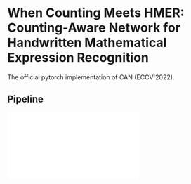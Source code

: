 # When Counting Meets HMER: Counting-Aware Network for Handwritten Mathematical Expression Recognition

The official pytorch implementation of CAN (ECCV'2022).

## Pipeline

![CAN Overview](assets/CAN.pdf)

